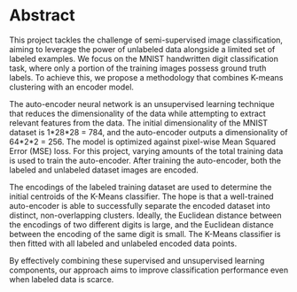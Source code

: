 # Abstract

This project tackles the challenge of semi-supervised image classification, aiming to leverage the power of unlabeled data alongside a limited set of labeled examples. We focus on the MNIST handwritten digit classification task, where only a portion of the training images possess ground truth labels. To achieve this, we propose a methodology that combines K-means clustering with an encoder model.

The auto-encoder neural network is an unsupervised learning technique that reduces the dimensionality of the data while attempting to extract relevant features from the data. The initial dimensionality of the MNIST dataset is 1\*28\*28 = 784, and the auto-encoder outputs a dimensionality of 64\*2\*2 = 256. The model is optimized against pixel-wise Mean Squared Error (MSE) loss. For this project, varying amounts of the total training data is used to train the auto-encoder. After training the auto-encoder, both the labeled and unlabeled dataset images are encoded. 

The encodings of the labeled training dataset are used to determine the initial centroids of the K-Means classifier. The hope is that a well-trained auto-encoder is able to successfully separate the encoded dataset into distinct, non-overlapping clusters. Ideally, the Euclidean distance between the encodings of two different digits is large, and the Euclidean distance between the encoding of the same digit is small. The K-Means classifier is then fitted with all labeled and unlabeled encoded data points.

By effectively combining these supervised and unsupervised learning components, our approach aims to improve classification performance even when labeled data is scarce.